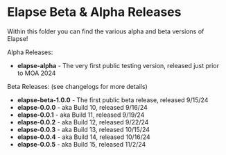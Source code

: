 # Elapse Beta & Alpha Releases

Within this folder you can find the various alpha and beta versions of Elapse!

Alpha Releases:  
- **elapse-alpha** - The very first public testing version, released just prior to MOA 2024

Beta Releases: (see changelogs for more details)
- **elapse-beta-1.0.0** - The first public beta release, released 9/15/24
- **elapse-0.0.0** - aka Build 10, released 9/16/24
- **elapse-0.0.1** - aka Build 11, released 9/19/24
- **elapse-0.0.2** - aka Build 12, released 9/22/24
- **elapse-0.0.3** - aka Build 13, released 10/15/24
- **elapse-0.0.4** - aka Build 14, released 10/16/24
- **elapse-0.0.5** - aka Build 15, released 11/2/24